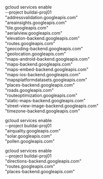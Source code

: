 gcloud services enable \
--project buildai-proj01 \
"addressvalidation.googleapis.com" \
"areainsights.googleapis.com" \
"tile.googleapis.com" \
"aerialview.googleapis.com" \
"elevation-backend.googleapis.com" \
"routes.googleapis.com" \
"geocoding-backend.googleapis.com" \
"geolocation.googleapis.com" \
"maps-android-backend.googleapis.com" \
"maps-backend.googleapis.com" \
"maps-embed-backend.googleapis.com" \
"maps-ios-backend.googleapis.com" \
"mapsplatformdatasets.googleapis.com" \
"places-backend.googleapis.com" \
"roads.googleapis.com" \
"routeoptimization.googleapis.com" \
"static-maps-backend.googleapis.com" \
"street-view-image-backend.googleapis.com" \
"timezone-backend.googleapis.com"


gcloud services enable \
--project buildai-proj01 \
"airquality.googleapis.com" \
"solar.googleapis.com" \
"pollen.googleapis.com"

gcloud services enable \
--project buildai-proj01\
"directions-backend.googleapis.com" \
"routes.googleapis.com" \
"places-backend.googleapis.com"


